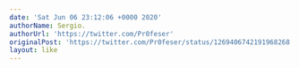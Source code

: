 ```yaml
---
date: 'Sat Jun 06 23:12:06 +0000 2020'
authorName: Sergio.
authorUrl: 'https://twitter.com/Pr0feser'
originalPost: 'https://twitter.com/Pr0feser/status/1269406742191968268'
layout: like
---
```

